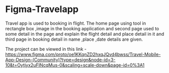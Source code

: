 # Figma-Travelapp 
Travel app is used to booking in flight. The home page using tool in rectangle box ,image in the booking application and second page used to some detail in the page and explain the flight detail and place detail in it and third page in booking detail in name ,place ,date details are given.


The project can be viewed in this link - https://www.figma.com/proto/oe1KKqnZD2hxqJQvd4bwss/Travel-Mobile-App-Design-(Community)?type=design&node-id=3-10&t=Oytjyx2uFINcqMus-0&scaling=scale-down&page-id=0%3A1 
